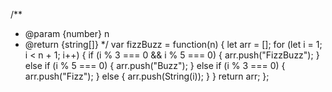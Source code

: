 /**
 * @param {number} n
 * @return {string[]}
 */
var fizzBuzz = function(n) {
    let arr = [];
    for (let i = 1; i < n + 1; i++) {
        if (i % 3 === 0 && i % 5 === 0) {
            arr.push("FizzBuzz");
        } else if (i % 5 === 0) {
            arr.push("Buzz");
        } else if (i % 3 === 0) {
            arr.push("Fizz");
        } else {
            arr.push(String(i));
        }
    }
    return arr;
};